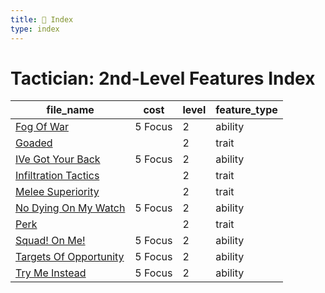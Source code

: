 ```yaml
---
title: 📑 Index
type: index
---
```


# Tactician: 2nd-Level Features Index

| file_name                                            | cost    | level | feature_type |
| ---------------------------------------------------- | ------- | ----- | ------------ |
| [Fog Of War](Fog%20Of%20War)                         | 5 Focus | 2     | ability      |
| [Goaded](Goaded)                                     |         | 2     | trait        |
| [IVe Got Your Back](IVe%20Got%20Your%20Back)         | 5 Focus | 2     | ability      |
| [Infiltration Tactics](Infiltration%20Tactics)       |         | 2     | trait        |
| [Melee Superiority](Melee%20Superiority)             |         | 2     | trait        |
| [No Dying On My Watch](No%20Dying%20On%20My%20Watch) | 5 Focus | 2     | ability      |
| [Perk](Perk)                                         |         | 2     | trait        |
| [Squad! On Me!](Squad%21%20On%20Me%21)               | 5 Focus | 2     | ability      |
| [Targets Of Opportunity](Targets%20Of%20Opportunity) | 5 Focus | 2     | ability      |
| [Try Me Instead](Try%20Me%20Instead)                 | 5 Focus | 2     | ability      |
